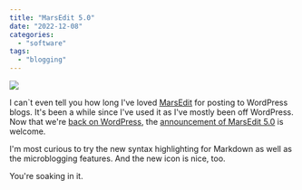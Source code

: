 ```yaml
---
title: "MarsEdit 5.0"
date: "2022-12-08"
categories:
  - "software"
tags:
  - "blogging"
---
```


![](/img/2022/MarsEdit5.png)

I can\`t even tell you how long I've loved [MarsEdit](https://redsweater.com/marsedit/) for posting to WordPress blogs. It's been a while since I've used it as I've mostly been off WordPress. Now that we're [back on WordPress](https://baty.net/2022/were-back-on-wordpress), the [announcement of MarsEdit 5.0](https://redsweater.com/blog/3955/marsedit-5-like-wow) is welcome.

I'm most curious to try the new syntax highlighting for Markdown as well as the microblogging features. And the new icon is nice, too.

You're soaking in it.
